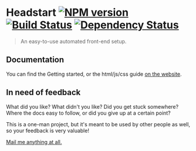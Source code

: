 # Headstart [![NPM version][npm-image]][npm-url] [![Build Status][travis-image]][travis-url] [![Dependency Status][david-image]][david-url]

> An easy-to-use automated front-end setup.

## Documentation

You can find the Getting started, or the html/js/css guide [on the website][website-url].

## In need of feedback

What did you like? What didn't you like? Did you get stuck somewhere? Where the docs easy to follow, or did you give up at a certain point?

This is a one-man project, but it's meant to be used by other people as well, so your feedback is very valuable!

[Mail me anything at all.](mailto:hello@flovan.me)

[website-url]: http://headstart.io
[npm-url]: https://npmjs.org/package/headstart
[npm-image]: https://badge.fury.io/js/headstart.svg
[travis-url]: https://travis-ci.org/flovan/headstart
[travis-image]: https://travis-ci.org/flovan/headstart.svg
[downloads-url]: https://github.com/flovan/headstart
[downloads-image]: http://img.shields.io/npm/dm/headstart.svg
[david-url]: https://david-dm.org/flovan/headstart
[david-image]: https://david-dm.org/flovan/headstart.png?theme=shields.io

